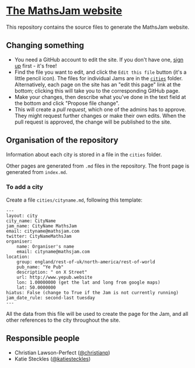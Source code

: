 # [The MathsJam website](https://mathsjam.com)

This repository contains the source files to generate the MathsJam website.

## Changing something

* You need a GitHub account to edit the site. If you don't have one, [sign up](https://github.com/join) first - it's free!
* Find the file you want to edit, and click the `Edit this file` button (it's a little pencil icon). The files for individual Jams are in the [`cities`](https://github.com/MathsJam/mathsjam-site/tree/master/cities) folder. Alternatively, each page on the site has an "edit this page" link at the bottom; clicking this will take you to the corresponding GitHub page.
* Make your changes, then describe what you've done in the text field at the bottom and click "Propose file change".
* This will create a *pull request*, which one of the admins has to approve. They might request further changes or make their own edits. When the pull request is approved, the change will be published to the site.

## Organisation of the repository

Information about each city is stored in a file in the `cities` folder. 

Other pages are generated from `.md` files in the repository. The front page is generated from `index.md`.

### To add a city

Create a file `cities/cityname.md`, following this template:

```
---
layout: city                                           
city_name: CityName
jam_name: CityName MathsJam
email: cityname@mathsjam.com
twitter: CityNameMathsJam
organiser:
    name: Organiser's name
    email: cityname@mathsjam.com
location:
    group: england/rest-of-uk/north-america/rest-of-world
    pub_name: "Ye Pub"
    description: " on X Street"
    url: http://www.yepub.website
    lon: 1.00000000 (get the lat and long from google maps)
    lat: 50.0000000
hiatus: False (change to True if the Jam is not currently running)
jam_date_rule: second-last tuesday
---
```

All the data from this file will be used to create the page for the Jam, and all other references to the city throughout the site.

## Responsible people

* Christian Lawson-Perfect ([@christianp](http://github.com/christianp))
* Katie Steckles ([@katiesteckles](http://github.com/katiesteckles))
